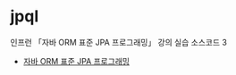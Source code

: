 # jpql

인프런 「자바 ORM 표준 JPA 프로그래밍」 강의 실습 소스코드 3
- [자바 ORM 표준 JPA 프로그래밍](https://www.inflearn.com/course/ORM-JPA-Basic/dashboard)
